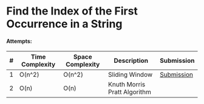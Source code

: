 # Find the Index of the First Occurrence in a String

#### Attempts:

| # | Time Complexity | Space Complexity | Description | Submission |
| - | ---- | ----- | ----------- | ----------- |
| 1 | O(n^2)  | O(n^2) | Sliding Window | [Submission](https://leetcode.com/problems/find-the-index-of-the-first-occurrence-in-a-string/submissions/1106940791) |
| 2 | O(n)  | O(n) | Knuth Morris Pratt Algorithm |  |